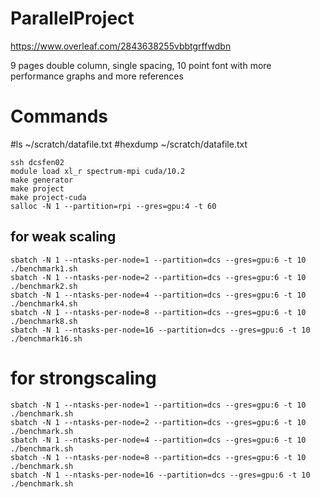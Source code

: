 # ParallelProject

https://www.overleaf.com/2843638255vbbtgrffwdbn


9 pages double column, single spacing, 10 point font with more performance graphs and more references


# Commands
#ls ~/scratch/datafile.txt
#hexdump ~/scratch/datafile.txt

```
ssh dcsfen02
module load xl_r spectrum-mpi cuda/10.2
make generator
make project
make project-cuda
salloc -N 1 --partition=rpi --gres=gpu:4 -t 60

```

## for weak scaling
```
sbatch -N 1 --ntasks-per-node=1 --partition=dcs --gres=gpu:6 -t 10 ./benchmark1.sh
sbatch -N 1 --ntasks-per-node=2 --partition=dcs --gres=gpu:6 -t 10 ./benchmark2.sh
sbatch -N 1 --ntasks-per-node=4 --partition=dcs --gres=gpu:6 -t 10 ./benchmark4.sh
sbatch -N 1 --ntasks-per-node=8 --partition=dcs --gres=gpu:6 -t 10 ./benchmark8.sh
sbatch -N 1 --ntasks-per-node=16 --partition=dcs --gres=gpu:6 -t 10 ./benchmark16.sh
```
# for strongscaling
```
sbatch -N 1 --ntasks-per-node=1 --partition=dcs --gres=gpu:6 -t 10 ./benchmark.sh
sbatch -N 1 --ntasks-per-node=2 --partition=dcs --gres=gpu:6 -t 10 ./benchmark.sh
sbatch -N 1 --ntasks-per-node=4 --partition=dcs --gres=gpu:6 -t 10 ./benchmark.sh
sbatch -N 1 --ntasks-per-node=8 --partition=dcs --gres=gpu:6 -t 10 ./benchmark.sh
sbatch -N 1 --ntasks-per-node=16 --partition=dcs --gres=gpu:6 -t 10 ./benchmark.sh
```

